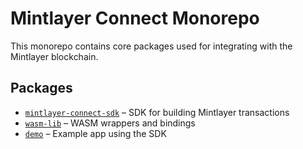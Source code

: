 # Mintlayer Connect Monorepo

This monorepo contains core packages used for integrating with the Mintlayer blockchain.

## Packages

- [`mintlayer-connect-sdk`](./packages/sdk) – SDK for building Mintlayer transactions
- [`wasm-lib`](./packages/wasm-lib) – WASM wrappers and bindings
- [`demo`](./demo) – Example app using the SDK
